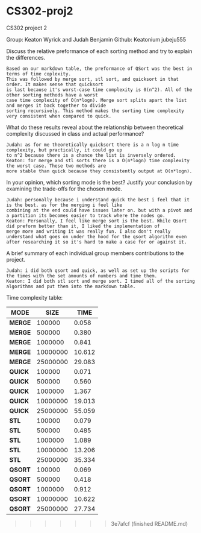 # CS302-proj2
CS302 project 2

Group:  Keaton Wyrick and Judah Benjamin
Github:   Keatonium         jubeju555


Discuss the relative preformance of each sorting method and try to explain the differences.

    Based on our markdown table, the preformance of QSort was the best in terms of time coplexity. 
    This was followed by merge sort, stl sort, and quicksort in that order. It makes sense that quicksort 
    is last because it's worst-case time complexity is 0(n^2). All of the other sorting methods have a worst
    case time complexity of O(n*logn). Merge sort splits apart the list and merges it back together to divide 
    sorting recursively. This method makes the sorting time complexity very consistent when compared to quick.
    

What do these results reveal about the relationship between theoretical complexity discussed in class and actual performance?

    Judah: as for me theoretically quicksort there is a n log n time complexity, but practically, it could go up 
    to n^2 because there is a chance the list is inversely ordered. 
    Keaton: for merge and stl sorts there is a O(n*logn) time complexity the worst case. These two methods are 
    more stable than quick because they consistently output at O(n*logn).

In your opinion, which sorting mode is the best? Justify your conclusion by examining the trade-offs for the chosen mode.

    Judah: personally because i understand quick the best i feel that it is the best. as for the merging i feel like 
    combining at the end could have issues later on. but with a pivot and a partition its becomes easier to track where the nodes go. 
    Keaton: Personally, I feel like merge sort is the best. While Qsort did preform better than it, I liked the implementation of
    merge more and writing it was really fun. I also don't really understand what goes on under the hood for the qsort algorithm even 
    after researching it so it's hard to make a case for or against it.

A brief summary of each individual group members contributions to the project.

    Judah: i did both qsort and quick, as well as set up the scripts for the times with the set amounts of numbers and time them. 
    Keaton: I did both stl sort and merge sort. I timed all of the sorting algorithms and put them into the markdown table.


Time complexity table:

| **MODE**  | **SIZE** | **TIME** |
| --------- | -------- | -------- |
| **MERGE** | 100000   | 0.058    |
| **MERGE** | 500000   | 0.380    |
| **MERGE** | 1000000  | 0.841    |
| **MERGE** | 10000000 | 10.612   |
| **MERGE** | 25000000 | 29.083   |
| **QUICK** | 100000   | 0.071    |
| **QUICK** | 500000   | 0.560    |
| **QUICK** | 1000000  | 1.367    |
| **QUICK** | 10000000 | 19.013   |
| **QUICK** | 25000000 | 55.059   |
| **STL**   | 100000   | 0.079    |
| **STL**   | 500000   | 0.485    |
| **STL**   | 1000000  | 1.089    |
| **STL**   | 10000000 | 13.206   |
| **STL**   | 25000000 | 35.334   |
| **QSORT** | 100000   | 0.069    |
| **QSORT** | 500000   | 0.418    |
| **QSORT** | 1000000  | 0.912    |
| **QSORT** | 10000000 | 10.622   |
| **QSORT** | 25000000 | 27.734   |
>>>>>>> 3e7afcf (finished README.md)
